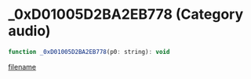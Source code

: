 # _0xD01005D2BA2EB778 (Category audio)

```js
function _0xD01005D2BA2EB778(p0: string): void
```

[filename](_0xD01005D2BA2EB778_m.md ':include')